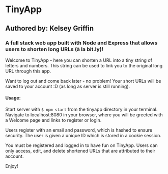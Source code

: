 # TinyApp
## Authored by: Kelsey Griffin

### A full stack web app built with Node and Express that allows users to shorten long URLs (à la bit.ly)!

Welcome to TinyApp - here you can shorten a URL into a tiny string of letters and numbers. This string can be used to link you to the original long URL through this app.

Want to log out and come back later - no problem! Your short URLs will be saved to your account :D (as long as server is still running).


#### Usage:

Start server with `$ npm start` from the tinyapp directory in your terminal.
Navigate to localhost:8080 in your browser, where you will be greeted with a Welcome page and links to register or login. 

Users register with an email and password, which is hashed to ensure security. The user is given a unique ID which is stored in a cookie session. 

You must be registered and logged in to have fun on TinyApp.
Users can only access, edit, and delete shortened URLs that are attributed to their account.

Enjoy!

